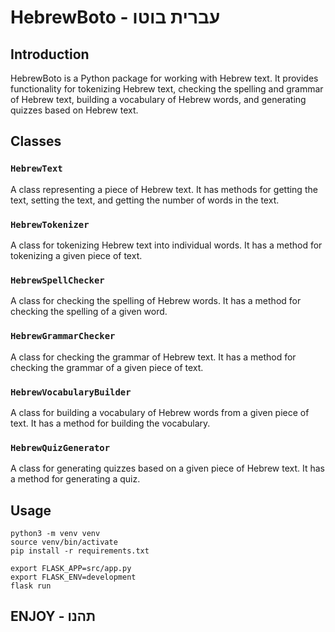 # HebrewBoto - עברית בוטו

## Introduction

HebrewBoto is a Python package for working with Hebrew text. It provides functionality for tokenizing Hebrew text, checking the spelling and grammar of Hebrew text, building a vocabulary of Hebrew words, and generating quizzes based on Hebrew text.

## Classes

### `HebrewText`

A class representing a piece of Hebrew text. It has methods for getting the text, setting the text, and getting the number of words in the text.

### `HebrewTokenizer`

A class for tokenizing Hebrew text into individual words. It has a method for tokenizing a given piece of text.

### `HebrewSpellChecker`

A class for checking the spelling of Hebrew words. It has a method for checking the spelling of a given word.

### `HebrewGrammarChecker`

A class for checking the grammar of Hebrew text. It has a method for checking the grammar of a given piece of text.

### `HebrewVocabularyBuilder`

A class for building a vocabulary of Hebrew words from a given piece of text. It has a method for building the vocabulary.

### `HebrewQuizGenerator`

A class for generating quizzes based on a given piece of Hebrew text. It has a method for generating a quiz.


## Usage

```
python3 -m venv venv
source venv/bin/activate
pip install -r requirements.txt
```
```
export FLASK_APP=src/app.py
export FLASK_ENV=development
flask run
```


## ENJOY - תהנו
